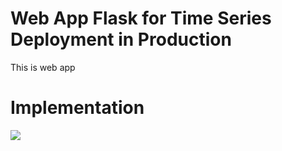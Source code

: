 # Web App Flask for Time Series Deployment in Production

This is web app 

# Implementation
![](TimeSeries.gif)
